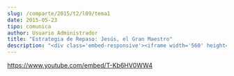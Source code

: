 ```yaml
---
slug: /comparte/2015/t2/l09/tema1
date: 2015-05-23
tipo: comunica
author: Usuario Administrador
title: "Estrategia de Repaso: Jesús, el Gran Maestro"
description: "<div class='embed-responsive'><iframe width='560' height='315' src='https://www.youtube.com/embed/T-Kb6HV0WW4' frameborder='0' allowfullscreen></iframe></div>"
---
```


https://www.youtube.com/embed/T-Kb6HV0WW4

